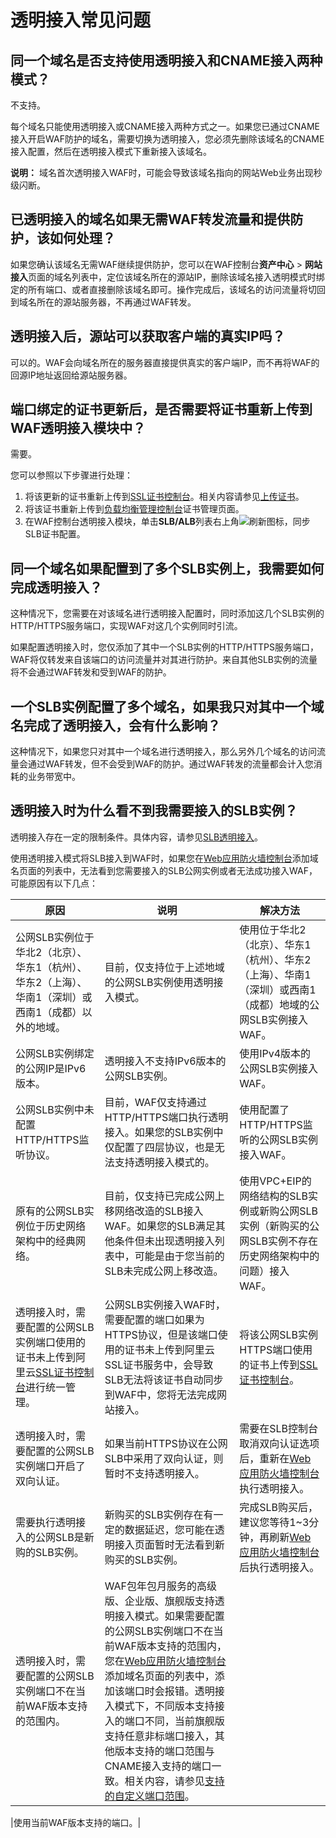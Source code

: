 # 透明接入常见问题

## 同一个域名是否支持使用透明接入和CNAME接入两种模式？

不支持。

每个域名只能使用透明接入或CNAME接入两种方式之一。如果您已通过CNAME接入开启WAF防护的域名，需要切换为透明接入，您必须先删除该域名的CNAME接入配置，然后在透明接入模式下重新接入该域名。

**说明：** 域名首次透明接入WAF时，可能会导致该域名指向的网站Web业务出现秒级闪断。

## 已透明接入的域名如果无需WAF转发流量和提供防护，该如何处理？

如果您确认该域名无需WAF继续提供防护，您可以在WAF控制台**资产中心** \> **网站接入**页面的域名列表中，定位该域名所在的源站IP，删除该域名接入透明模式时绑定的所有端口、或者直接删除该域名即可。操作完成后，该域名的访问流量将切回到域名所在的源站服务器，不再通过WAF转发。

## 透明接入后，源站可以获取客户端的真实IP吗？

可以的。WAF会向域名所在的服务器直接提供真实的客户端IP，而不再将WAF的回源IP地址返回给源站服务器。

## 端口绑定的证书更新后，是否需要将证书重新上传到WAF透明接入模块中？

需要。

您可以参照以下步骤进行处理：

1.  将该更新的证书重新上传到[SSL证书控制台](https://yundunnext.console.aliyun.com/?p=cas)。相关内容请参见[上传证书](/cn.zh-CN/证书管理/上传证书.md)。
2.  将该证书重新上传到[负载均衡管理控制台](https://slb.console.aliyun.com/slb/cn-hangzhou)证书管理页面。
3.  在WAF控制台透明接入模块，单击**SLB/ALB**列表右上角![刷新](https://static-aliyun-doc.oss-accelerate.aliyuncs.com/assets/img/zh-CN/5356623061/p175300.png)图标，同步SLB证书配置。

## 同一个域名如果配置到了多个SLB实例上，我需要如何完成透明接入？

这种情况下，您需要在对该域名进行透明接入配置时，同时添加这几个SLB实例的HTTP/HTTPS服务端口，实现WAF对这几个实例同时引流。

如果配置透明接入时，您仅添加了其中一个SLB实例的HTTP/HTTPS服务端口，WAF将仅转发来自该端口的访问流量并对其进行防护。来自其他SLB实例的流量将不会通过WAF转发和受到WAF的防护。

## 一个SLB实例配置了多个域名，如果我只对其中一个域名完成了透明接入，会有什么影响？

这种情况下，如果您只对其中一个域名进行透明接入，那么另外几个域名的访问流量会通过WAF转发，但不会受到WAF的防护。通过WAF转发的流量都会计入您消耗的业务带宽中。

## 透明接入时为什么看不到我需要接入的SLB实例？

透明接入存在一定的限制条件。具体内容，请参见[SLB透明接入](/cn.zh-CN/接入WAF/SLB透明接入.md)。

使用透明接入模式将SLB接入到WAF时，如果您在[Web应用防火墙控制台](https://yundun.console.aliyun.com/?p=waf)添加域名页面的列表中，无法看到您需要接入的SLB公网实例或者无法成功接入WAF，可能原因有以下几点：

|原因|说明|解决方法|
|--|--|----|
|公网SLB实例位于华北2（北京）、华东1（杭州）、华东2（上海）、华南1（深圳）或西南1（成都）以外的地域。|目前，仅支持位于上述地域的公网SLB实例使用透明接入模式。|使用位于华北2（北京）、华东1（杭州）、华东2（上海）、华南1（深圳）或西南1（成都）地域的公网SLB实例接入WAF。|
|公网SLB实例绑定的公网IP是IPv6版本。|透明接入不支持IPv6版本的公网SLB实例。|使用IPv4版本的公网SLB实例接入WAF。|
|公网SLB实例中未配置HTTP/HTTPS监听协议。|目前，WAF仅支持通过HTTP/HTTPS端口执行透明接入。如果您的SLB实例中仅配置了四层协议，也是无法支持透明接入模式的。|使用配置了HTTP/HTTPS监听的公网SLB实例接入WAF。|
|原有的公网SLB实例位于历史网络架构中的经典网络。|目前，仅支持已完成公网上移网络改造的SLB接入WAF。如果您的SLB满足其他条件但未出现透明接入列表中，可能是由于您当前的SLB未完成公网上移改造。|使用VPC+EIP的网络结构的SLB实例或新购公网SLB实例（新购买的公网SLB实例不存在历史网络架构中的问题）接入WAF。|
|透明接入时，需要配置的公网SLB实例端口使用的证书未上传到阿里云[SSL证书控制台](https://yundunnext.console.aliyun.com/?p=cas)进行统一管理。|公网SLB实例接入WAF时，需要配置的端口如果为HTTPS协议，但是该端口使用的证书未上传到阿里云SSL证书服务中，会导致SLB无法将该证书自动同步到WAF中，您将无法完成网站接入。|将该公网SLB实例HTTPS端口使用的证书上传到[SSL证书控制台](https://yundunnext.console.aliyun.com/?p=cas)。|
|透明接入时，需要配置的公网SLB实例端口开启了双向认证。|如果当前HTTPS协议在公网SLB中采用了双向认证，则暂时不支持透明接入。|需要在SLB控制台取消双向认证选项后，重新在[Web应用防火墙控制台](https://yundun.console.aliyun.com/?p=waf)执行透明接入。|
|需要执行透明接入的公网SLB是新购的SLB实例。|新购买的SLB实例存在有一定的数据延迟，您可能在透明接入页面暂时无法看到新购买的SLB实例。|完成SLB购买后，建议您等待1~3分钟，再刷新[Web应用防火墙控制台](https://yundun.console.aliyun.com/?p=waf)后执行透明接入。|
|透明接入时，需要配置的公网SLB实例端口不在当前WAF版本支持的范围内。|WAF包年包月服务的高级版、企业版、旗舰版支持透明接入模式。如果需要配置的公网SLB实例端口不在当前WAF版本支持的范围内，您在[Web应用防火墙控制台](https://yundun.console.aliyun.com/?p=waf)添加域名页面的列表中，添加该端口时会报错。透明接入模式下，不同版本支持接入的端口不同，当前旗舰版支持任意非标端口接入，其他版本支持的端口范围与CNAME接入支持的端口一致。相关内容，请参见[支持的自定义端口范围](/cn.zh-CN/接入WAF/支持的自定义端口范围.md)。

|使用当前WAF版本支持的端口。|

